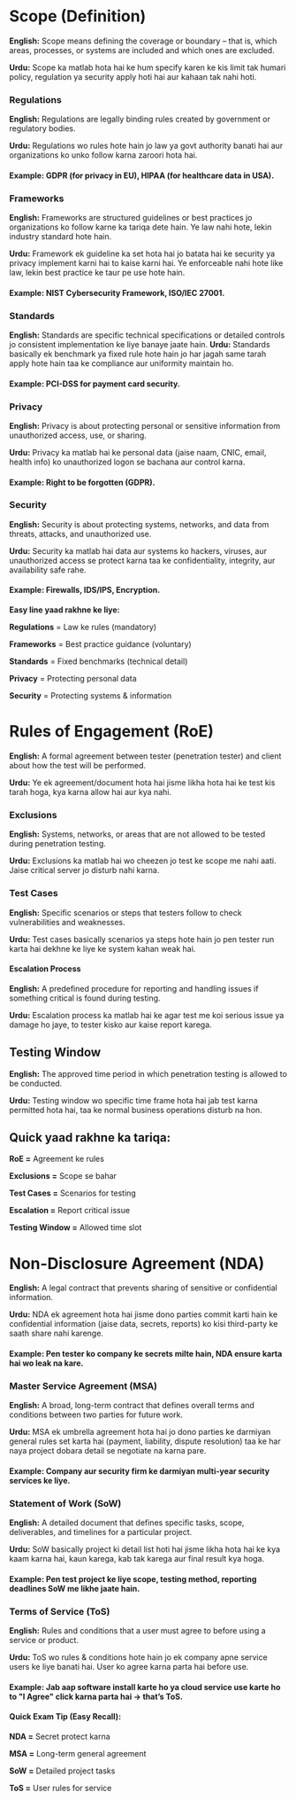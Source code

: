 # Scope (Definition)

**English:** Scope means defining the coverage or boundary – that is, which areas, processes, or systems are included and which ones are excluded.

**Urdu:** Scope ka matlab hota hai ke hum specify karen ke kis limit tak humari policy, regulation ya security apply hoti hai aur kahaan tak nahi hoti.

### Regulations

**English:** Regulations are legally binding rules created by government or regulatory bodies.

**Urdu:** Regulations wo rules hote hain jo law ya govt authority banati hai aur organizations ko unko follow karna zaroori hota hai.

#### Example: GDPR (for privacy in EU), HIPAA (for healthcare data in USA).

### Frameworks

**English:** Frameworks are structured guidelines or best practices jo organizations ko follow karne ka tariqa dete hain. Ye law nahi hote, lekin industry standard hote hain.

**Urdu:** Framework ek guideline ka set hota hai jo batata hai ke security ya privacy implement karni hai to kaise karni hai. Ye enforceable nahi hote like law, lekin best practice ke taur pe use hote hain.

#### Example: NIST Cybersecurity Framework, ISO/IEC 27001.

### Standards

**English:** Standards are specific technical specifications or detailed controls jo consistent implementation ke liye banaye jaate hain.
**Urdu:** Standards basically ek benchmark ya fixed rule hote hain jo har jagah same tarah apply hote hain taa ke compliance aur uniformity maintain ho.

#### Example: PCI-DSS for payment card security.

### Privacy

**English:** Privacy is about protecting personal or sensitive information from unauthorized access, use, or sharing.

**Urdu:** Privacy ka matlab hai ke personal data (jaise naam, CNIC, email, health info) ko unauthorized logon se bachana aur control karna.

#### Example: Right to be forgotten (GDPR).

### Security

**English:** Security is about protecting systems, networks, and data from threats, attacks, and unauthorized use.

**Urdu:** Security ka matlab hai data aur systems ko hackers, viruses, aur unauthorized access se protect karna taa ke confidentiality, integrity, aur availability safe rahe.

#### Example: Firewalls, IDS/IPS, Encryption.

**Easy line yaad rakhne ke liye:**

**Regulations** = Law ke rules (mandatory)

**Frameworks** = Best practice guidance (voluntary)

**Standards** = Fixed benchmarks (technical detail)

**Privacy** = Protecting personal data

**Security** = Protecting systems & information

# Rules of Engagement (RoE)

**English:** A formal agreement between tester (penetration tester) and client about how the test will be performed.

**Urdu:** Ye ek agreement/document hota hai jisme likha hota hai ke test kis tarah hoga, kya karna allow hai aur kya nahi.

### Exclusions

**English:** Systems, networks, or areas that are not allowed to be tested during penetration testing.

**Urdu:** Exclusions ka matlab hai wo cheezen jo test ke scope me nahi aati. Jaise critical server jo disturb nahi karna.

### Test Cases

**English:** Specific scenarios or steps that testers follow to check vulnerabilities and weaknesses.

**Urdu:** Test cases basically scenarios ya steps hote hain jo pen tester run karta hai dekhne ke liye ke system kahan weak hai.

#### Escalation Process

**English:** A predefined procedure for reporting and handling issues if something critical is found during testing.

**Urdu:** Escalation process ka matlab hai ke agar test me koi serious issue ya damage ho jaye, to tester kisko aur kaise report karega.

## Testing Window

**English:** The approved time period in which penetration testing is allowed to be conducted.

**Urdu:** Testing window wo specific time frame hota hai jab test karna permitted hota hai, taa ke normal business operations disturb na hon.

## Quick yaad rakhne ka tariqa:

**RoE =** Agreement ke rules

**Exclusions =** Scope se bahar

**Test Cases =** Scenarios for testing

**Escalation =** Report critical issue

**Testing Window =** Allowed time slot

# Non-Disclosure Agreement (NDA)

**English:** A legal contract that prevents sharing of sensitive or confidential information.

**Urdu:** NDA ek agreement hota hai jisme dono parties commit karti hain ke confidential information (jaise data, secrets, reports) ko kisi third-party ke saath share nahi karenge.

#### Example: Pen tester ko company ke secrets milte hain, NDA ensure karta hai wo leak na kare.

### Master Service Agreement (MSA)

**English:** A broad, long-term contract that defines overall terms and conditions between two parties for future work.

**Urdu:** MSA ek umbrella agreement hota hai jo dono parties ke darmiyan general rules set karta hai (payment, liability, dispute resolution) taa ke har naya project dobara detail se negotiate na karna pare.

#### Example: Company aur security firm ke darmiyan multi-year security services ke liye.

### Statement of Work (SoW)

**English:** A detailed document that defines specific tasks, scope, deliverables, and timelines for a particular project.

**Urdu:** SoW basically project ki detail list hoti hai jisme likha hota hai ke kya kaam karna hai, kaun karega, kab tak karega aur final result kya hoga.

#### Example: Pen test project ke liye scope, testing method, reporting deadlines SoW me likhe jaate hain.

### Terms of Service (ToS)

**English:** Rules and conditions that a user must agree to before using a service or product.

**Urdu:** ToS wo rules & conditions hote hain jo ek company apne service users ke liye banati hai. User ko agree karna parta hai before use.

#### Example: Jab aap software install karte ho ya cloud service use karte ho to "I Agree" click karna parta hai → that’s ToS.

#### Quick Exam Tip (Easy Recall):

**NDA =** Secret protect karna

**MSA =** Long-term general agreement

**SoW =** Detailed project tasks

**ToS =** User rules for service
